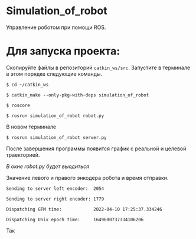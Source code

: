 # Simulation_of_robot
Управление роботом при помощи ROS.
# Для запуска проекта: 

Cкопируйте файлы в репозиторий `catkin_ws/src`.
Запустите в терминале в этом порядке следующие команды.

`$ cd ~/catkin_ws`

`$ catkin_make --only-pkg-with-deps simulation_of_robot`

`$ roscore`

`$ rosrun simulation_of_robot robot.py`
 
В новом терминале

`$ rosrun simulation_of_robot server.py`
  
После завершения программы появится график с реальной и целевой траекторией.

*В окне robot.py будет выодиться* 

Значение левого и правого энкодера робота и время отправки.

`Sending to server left encoder:  2054`

`Sending to server right encoder: 1779`

`Dispatching GTM time:            2022-04-10 17:25:37.334246`

`Dispatching Unix epoch time:     1649600737334106206 `

Так
